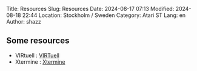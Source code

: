 Title: Resources
Slug: Resources
Date: 2024-08-17 07:13
Modified: 2024-08-18 22:44
Location: Stockholm / Sweden
Category: Atari ST
Lang: en
Author: shazz


## Some resources

- VIRtuell :  [VIRTuell]({attach}disks/VIRTUELL.MSA)
- Xtermine :  [Xtermine]({attach}disks/XTERMINE.zip)
